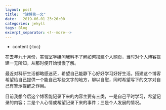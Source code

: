 ```yaml
---
layout: post
title:  "建博第一文"
date:   2019-06-01 23:26:00
categories: jekyll
tags: Blog 
excerpt_separator: <!--more-->
---
```


* content
{:toc}

在去年九十月份，实验室学姐问我料不了解如何搭建个人网页，当时对个人博客搭建一无所知，从那时便开始慢慢了解。

最近对科研生活都略感迷茫，希望自己能静下心好好学习好好生活。搭建这个博客希望给自己提供一个能自己写些文字的地方，聊以自慰，同时希望写下的文字对自己有警示提醒之作用。

目前我想今后这个博客能记录下来的内容主要有三类，一是自己平时学习，希望记录的内容；二是个人心情或希望记录下来的事件；三是个人发展的情况。
